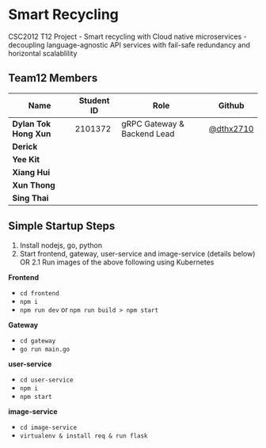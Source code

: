 # Smart Recycling
CSC2012 T12 Project - Smart recycling with Cloud native microservices - decoupling language-agnostic API services with fail-safe redundancy and horizontal scalablility

## Team12 Members
Name | Student ID | Role | Github
--- | --- | --- | ---
**Dylan Tok Hong Xun** | 2101372 | gRPC Gateway & Backend Lead | [@dthx2710](https://github.com/dthx2710)
**Derick** | | | 
**Yee Kit** | | | 
**Xiang Hui** | | | 
**Xun Thong** | | | 
**Sing Thai** | | | 

## Simple Startup Steps
1. Install nodejs, go, python
2. Start frontend, gateway, user-service and image-service (details below)
OR
2.1 Run images of the above following using Kubernetes

**Frontend**
- `cd frontend`
-   `npm i`
-   `npm run dev` or `npm run build > npm start`

**Gateway**
- `cd gateway`
- `go run main.go`

**user-service**
- `cd user-service`
- `npm i`
- `npm start`

**image-service**
- `cd image-service`
- `virtualenv & install req & run flask`